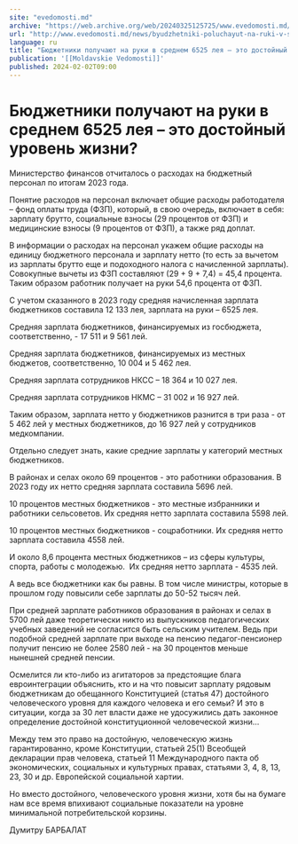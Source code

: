 ```yaml
---
site: "evedomosti.md"
archive: "https://web.archive.org/web/20240325125725/www.evedomosti.md/news/byudzhetniki-poluchayut-na-ruki-v-srednem-6525-leya-eto-dost"
url: "http://www.evedomosti.md/news/byudzhetniki-poluchayut-na-ruki-v-srednem-6525-leya-eto-dost"
language: ru
title: "Бюджетники получают на руки в среднем 6525 лея – это достойный уровень жизни?"
publication: '[[Moldavskie Vedomosti]]'
published: 2024-02-02T09:00
---
```


# Бюджетники получают на руки в среднем 6525 лея – это достойный уровень жизни?

Министерство финансов отчиталось о расходах на бюджетный персонал по итогам 2023 года.

Понятие расходов на персонал включает общие расходы работодателя – фонд оплаты труда (ФЗП), который, в свою очередь, включает в себя: зарплату брутто, социальные взносы (29 процентов от ФЗП) и медицинские взносы (9 процентов от ФЗП), а также ряд доплат.

В информации о расходах на персонал укажем общие расходы на единицу бюджетного персонала и зарплату нетто (то есть за вычетом из зарплаты брутто еще и подоходного налога с начисленной зарплаты). Совокупные вычеты из ФЗП составляют (29 + 9 + 7,4) = 45,4 процента. Таким образом работник получает на руки 54,6 процента от ФЗП.

С учетом сказанного в 2023 году средняя начисленная зарплата бюджетников составила 12 133 лея, зарплата на руки – 6525 лея.

Средняя зарплата бюджетников, финансируемых из госбюджета, соответственно, - 17 511 и 9 561 лей.

Средняя зарплата бюджетников, финансируемых из местных бюджетов, соответственно, 10 004 и 5 462 лея.

Средняя зарплата сотрудников НКСС – 18 364 и 10 027 лея.

Средняя зарплата сотрудников НКМС – 31 002 и 16 927 лей.

Таким образом, зарплата нетто у бюджетников разнится в три раза - от 5 462 лей у местных бюджетников, до 16 927 лей у сотрудников медкомпании.

Отдельно следует знать, какие средние зарплаты у категорий местных бюджетников.

В районах и селах около 69 процентов - это работники образования. В 2023 году их нетто средняя зарплата составила 5696 лей.

10 процентов местных бюджетников - это местные избранники и работники сельсоветов. Их средняя нетто зарплата составила 5598 лей.

10 процентов местных бюджетников - соцработники. Их средняя нетто зарплата составила 4558 лей.

И около 8,6 процента местных бюджетников – из сферы культуры, спорта, работы с молодежью.  Их средняя нетто зарплата - 4535 лей.

А ведь все бюджетники как бы равны. В том числе министры, которые в прошлом году повысили себе зарплаты до 50-52 тысяч лей.

При средней зарплате работников образования в районах и селах в 5700 лей даже теоретически никто из выпускников педагогических учебных заведений не согласится быть сельским учителем. Ведь при подобной средней зарплате при выходе на пенсию педагог-пенсионер получит пенсию не более 2580 лей - на 30 процентов меньше нынешней средней пенсии.

Осмелится ли кто-либо из агитаторов за предстоящие блага евроинтеграции объяснить, кто и на что повысит зарплату рядовым бюджетникам до обещанного Конституцией (статья 47) достойного человеческого уровня для каждого человека и его семьи? И это в ситуации, когда за 30 лет власти даже не удосужились дать законное определение достойной конституционной человеческой жизни…

Между тем это право на достойную, человеческую жизнь гарантированно, кроме Конституции, статьей 25(1) Всеобщей декларации прав человека, статьей 11 Международного пакта об экономических, социальных и культурных правах, статьями 3, 4, 8, 13, 23, 30 и др. Европейской социальной хартии.

Но вместо достойного, человеческого уровня жизни, хотя бы на бумаге нам все время впихивают социальные показатели на уровне минимальной потребительской корзины.

Думитру БАРБАЛАТ